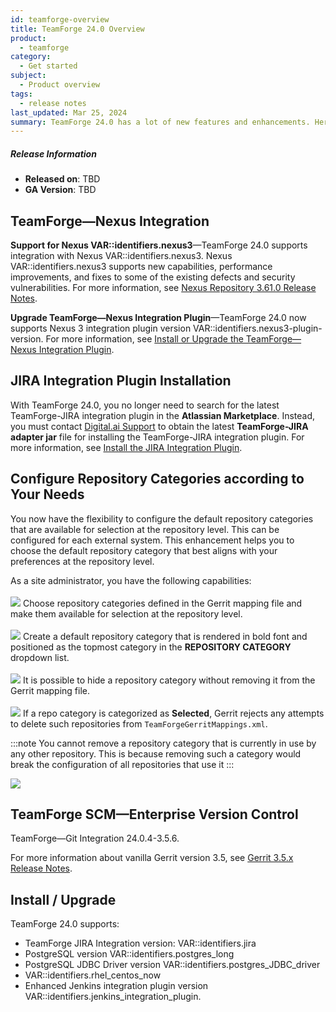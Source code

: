 ```yaml
---
id: teamforge-overview
title: TeamForge 24.0 Overview
product: 
  - teamforge
category:
  - Get started
subject:
  - Product overview
tags: 
  - release notes
last_updated: Mar 25, 2024
summary: TeamForge 24.0 has a lot of new features and enhancements. Here's a list of a few release-defining new features in TeamForge 24.0.
---
```


##### Release Information

* **Released on**: TBD
* **GA Version**: TBD

## TeamForge—Nexus Integration <!-- (https://forge.collab.net/sf/go/artf422805) -->

**Support for Nexus VAR::identifiers.nexus3**—TeamForge 24.0 supports integration with Nexus VAR::identifiers.nexus3. Nexus VAR::identifiers.nexus3 supports new capabilities, performance improvements, and fixes to some of the existing defects and security vulnerabilities. For more information, see [Nexus Repository 3.61.0 Release Notes](https://help.sonatype.com/repomanager3/product-information/release-notes/2023-release-notes/sonatype-nexus-repository-3.61.0-release-notes).

**Upgrade TeamForge—Nexus Integration Plugin**—TeamForge 24.0 now supports Nexus 3 integration plugin version VAR::identifiers.nexus3-plugin-version. For more information, see [Install or Upgrade the TeamForge—Nexus Integration Plugin](./IntegrationPages/installnexusplugin).

## JIRA Integration Plugin Installation <!-- (https://forge.collab.net/sf/go/artf423719) -->

With TeamForge 24.0, you no longer need to search for the latest TeamForge-JIRA integration plugin in the **Atlassian Marketplace**. Instead, you must contact [Digital.ai Support](https://support.digital.ai/) to obtain the latest **TeamForge-JIRA adapter jar** file for installing the TeamForge-JIRA integration plugin. For more information, see [Install the JIRA Integration Plugin](./WEBRPages/teamforge-jira-integration#installjiraintegrationplugin).

## Configure Repository Categories according to Your Needs <!-- (https://forge.collab.net/sf/go/artf421164) -->

You now have the flexibility to configure the default repository categories that are available for selection at the repository level. This can be configured for each external system. This enhancement helps you to choose the default repository category that best aligns with your preferences at the repository level.

As a site administrator, you have the following capabilities:<br></br>
![](/docs/assets/images/status-success-small.png) Choose repository categories defined in the Gerrit mapping file and make them available for selection at the repository level.<br></br>
![](/docs/assets/images/status-success-small.png) Create a default repository category that is rendered in bold font and positioned as the topmost category in the **REPOSITORY CATEGORY** dropdown list.<br></br>
![](/docs/assets/images/status-success-small.png) It is possible to hide a repository category without removing it from the Gerrit mapping file.<br></br>
![](/docs/assets/images/status-success-small.png) If a repo category is categorized as **Selected**, Gerrit rejects any attempts to delete such repositories from `TeamForgeGerritMappings.xml`.

:::note
You cannot remove a repository category that is currently in use by any other repository. This is because removing such a category would break the configuration of all repositories that use it
:::

![](/docs/assets/images/23.0-scm-repo-categories.png)

## TeamForge SCM—Enterprise Version Control <!-- (https://forge.collab.net/sf/go/artf423482) -->

TeamForge—Git Integration 24.0.4-3.5.6.

For more information about vanilla Gerrit version 3.5, see [Gerrit 3.5.x Release Notes](https://www.gerritcodereview.com/3.5.html).

## Install / Upgrade

TeamForge 24.0 supports:
* TeamForge JIRA Integration version: VAR::identifiers.jira <!-- (https://forge.collab.net/sf/go/artf423719, and artf422456) -->
* PostgreSQL version VAR::identifiers.postgres_long
* PostgreSQL JDBC Driver version VAR::identifiers.postgres_JDBC_driver
* VAR::identifiers.rhel_centos_now
* Enhanced Jenkins integration plugin version VAR::identifiers.jenkins_integration_plugin.